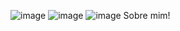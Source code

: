 ![image](https://github.com/gustavodsroldao/meusite/assets/153242164/1f10bc79-61fd-4707-bbc7-1f4ea4e295d8)
![image](https://github.com/gustavodsroldao/meusite/assets/153242164/fd48ab31-eb0d-4d99-bac4-8cd7233e9fd9)
![image](https://github.com/gustavodsroldao/meusite/assets/153242164/887f49e8-acda-4adf-9bf2-863a7d5e637a)
Sobre mim!